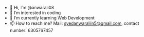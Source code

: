 - 👋 Hi, I’m @anwarali08
- 👀 I’m interested in coding
- 🌱 I’m currently learning Web Development
- 📫 How to reach me? Mail: syedanwaraliin5@gmail.com, contact number: 6305767457
<!---
anwarali08/anwarali08 is a ✨ special ✨ repository because its `README.md` (this file) appears on your GitHub profile.
You can click the Preview link to take a look at your changes.
--->
